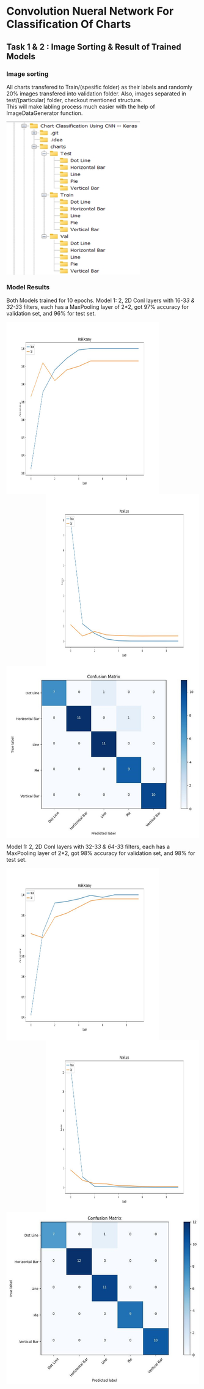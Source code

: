 # Convolution Nueral Network For Classification Of Charts   
## Task 1 & 2 : Image Sorting & Result of Trained Models    
### Image sorting              
        
All charts transfered to Train/(spesific folder) as their labels and randomly 20% images transfered into validation folder. Also, images separated in test/(particular) folder, checkout mentioned structure.        
This will make labling process much easier with the help of ImageDataGenerator function.    
     
<img align="center" height="400" width="350" src="https://github.com/devsonni/Chart-Classification-Using-CNN----Keras/blob/main/charts/Folder%20Structure.jpg">      
         
        
### Model Results      
    
Both Models trained for 10 epochs.
Model 1: 2, 2D Conl layers with 16-3*3 & 32-3*3 filters, each has a MaxPooling layer of 2*2, got 97% accuracy for validation set, and 96% for test set.     
         
<img align="left" height="450" width="400" src="https://github.com/devsonni/Chart-Classification-Using-CNN----Keras/blob/main/Results/V1/4th/Accuracy.jpeg">
<img align="right" height="450" width="400" src="https://github.com/devsonni/Chart-Classification-Using-CNN----Keras/blob/main/Results/V1/4th/Loss.jpeg">     
<img align="center" height="450" width="600" src="https://github.com/devsonni/Chart-Classification-Using-CNN----Keras/blob/main/Results/V1/4th/Confusion%20Mat.jpeg">     
        
Model 1: 2, 2D Conl layers with 32-3*3 & 64-3*3 filters, each has a MaxPooling layer of 2*2, got 98% accuracy for validation set, and 98% for test set.    
     
<img align="left" height="450" width="400" src="https://github.com/devsonni/Chart-Classification-Using-CNN----Keras/blob/main/Results/V2/1st/Accuracy.jpeg">
<img align="right" height="450" width="400" src="https://github.com/devsonni/Chart-Classification-Using-CNN----Keras/blob/main/Results/V2/1st/Loss.jpeg">     
<img align="center" height="450" width="600" src="https://github.com/devsonni/Chart-Classification-Using-CNN----Keras/blob/main/Results/V2/1st/Confusion.jpeg">     


